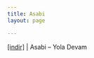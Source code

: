 ```yaml
---
title: Asabi
layout: page

---
```

<a href="https://cloud.mail.ru/public/4f37351acc3b/Asabi%20-%20Yola%20Devam" target="_blank">[indir]</a>   |   Asabi &#8211; Yola Devam